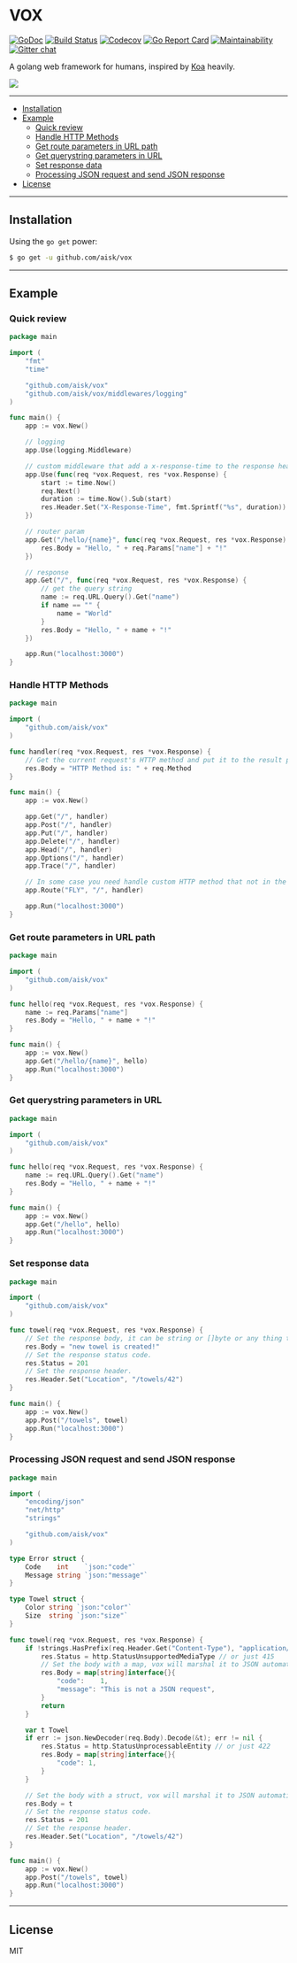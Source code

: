 # VOX

[![GoDoc](https://godoc.org/github.com/aisk/vox?status.svg)](https://godoc.org/github.com/aisk/vox)
[![Build Status](https://travis-ci.org/aisk/vox.svg?branch=master)](https://travis-ci.org/aisk/vox)
[![Codecov](https://img.shields.io/codecov/c/github/aisk/vox.svg)](https://codecov.io/gh/aisk/vox)
[![Go Report Card](https://goreportcard.com/badge/github.com/aisk/vox)](https://goreportcard.com/report/github.com/aisk/vox)
[![Maintainability](https://api.codeclimate.com/v1/badges/d9a7d62ccc89b1752cf3/maintainability)](https://codeclimate.com/github/aisk/vox/maintainability)
[![Gitter chat](https://badges.gitter.im/go-vox/Lobby.png)](https://gitter.im/go-vox/Lobby)

A golang web framework for humans, inspired by [Koa](http://koajs.com) heavily.

![](https://i.v2ex.co/9MO3sMs4.jpeg)

---

- [Installation](#installation)
- [Example](#example)
  * [Quick review](#quick-review)
  * [Handle HTTP Methods](#handle-http-methods)
  * [Get route parameters in URL path](#get-route-parameters-in-url-path)
  * [Get querystring parameters in URL](#get-querystring-parameters-in-url)
  * [Set response data](#set-response-data)
  * [Processing JSON request and send JSON response](#processing-json-request-and-send-json-response)
- [License](#license)

---

## Installation

Using the `go get` power:

```sh
$ go get -u github.com/aisk/vox
```

---

## Example

### Quick review

```go
package main

import (
	"fmt"
	"time"

	"github.com/aisk/vox"
	"github.com/aisk/vox/middlewares/logging"
)

func main() {
	app := vox.New()

	// logging
	app.Use(logging.Middleware)

	// custom middleware that add a x-response-time to the response header
	app.Use(func(req *vox.Request, res *vox.Response) {
		start := time.Now()
		req.Next()
		duration := time.Now().Sub(start)
		res.Header.Set("X-Response-Time", fmt.Sprintf("%s", duration))
	})

	// router param
	app.Get("/hello/{name}", func(req *vox.Request, res *vox.Response) {
		res.Body = "Hello, " + req.Params["name"] + "!"
	})

	// response
	app.Get("/", func(req *vox.Request, res *vox.Response) {
		// get the query string
		name := req.URL.Query().Get("name")
		if name == "" {
			name = "World"
		}
		res.Body = "Hello, " + name + "!"
	})

	app.Run("localhost:3000")
}
```

### Handle HTTP Methods

```go
package main

import (
	"github.com/aisk/vox"
)

func handler(req *vox.Request, res *vox.Response) {
	// Get the current request's HTTP method and put it to the result page.
	res.Body = "HTTP Method is: " + req.Method
}

func main() {
	app := vox.New()

	app.Get("/", handler)
	app.Post("/", handler)
	app.Put("/", handler)
	app.Delete("/", handler)
	app.Head("/", handler)
	app.Options("/", handler)
	app.Trace("/", handler)

	// In some case you need handle custom HTTP method that not in the RFCs like FLY.
	app.Route("FLY", "/", handler)

	app.Run("localhost:3000")
}
```

### Get route parameters in URL path

```go
package main

import (
	"github.com/aisk/vox"
)

func hello(req *vox.Request, res *vox.Response) {
	name := req.Params["name"]
	res.Body = "Hello, " + name + "!"
}

func main() {
	app := vox.New()
	app.Get("/hello/{name}", hello)
	app.Run("localhost:3000")
}
```

### Get querystring parameters in URL

```go
package main

import (
	"github.com/aisk/vox"
)

func hello(req *vox.Request, res *vox.Response) {
	name := req.URL.Query().Get("name")
	res.Body = "Hello, " + name + "!"
}

func main() {
	app := vox.New()
	app.Get("/hello", hello)
	app.Run("localhost:3000")
}
```

### Set response data

```go
package main

import (
	"github.com/aisk/vox"
)

func towel(req *vox.Request, res *vox.Response) {
	// Set the response body, it can be string or []byte or any thing that json.Marshal accepts.
	res.Body = "new towel is created!"
	// Set the response status code.
	res.Status = 201
	// Set the response header.
	res.Header.Set("Location", "/towels/42")
}

func main() {
	app := vox.New()
	app.Post("/towels", towel)
	app.Run("localhost:3000")
}
```

### Processing JSON request and send JSON response

```go
package main

import (
	"encoding/json"
	"net/http"
	"strings"

	"github.com/aisk/vox"
)

type Error struct {
	Code    int    `json:"code"`
	Message string `json:"message"`
}

type Towel struct {
	Color string `json:"color"`
	Size  string `json:"size"`
}

func towel(req *vox.Request, res *vox.Response) {
	if !strings.HasPrefix(req.Header.Get("Content-Type"), "application/json") {
		res.Status = http.StatusUnsupportedMediaType // or just 415
		// Set the body with a map, vox will marshal it to JSON automatically for you.
		res.Body = map[string]interface{}{
			"code":    1,
			"message": "This is not a JSON request",
		}
		return
	}

	var t Towel
	if err := json.NewDecoder(req.Body).Decode(&t); err != nil {
		res.Status = http.StatusUnprocessableEntity // or just 422
		res.Body = map[string]interface{}{
			"code": 1,
		}
	}

	// Set the body with a struct, vox will marshal it to JSON automatically for you.
	res.Body = t
	// Set the response status code.
	res.Status = 201
	// Set the response header.
	res.Header.Set("Location", "/towels/42")
}

func main() {
	app := vox.New()
	app.Post("/towels", towel)
	app.Run("localhost:3000")
}
```

---

## License

MIT
